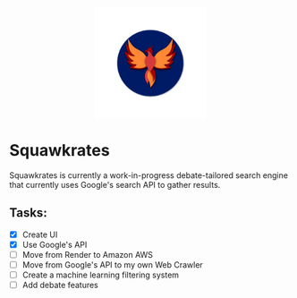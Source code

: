 <p align="center"">
  <img alt="Squawkrates Icon" src="/static/resources/icon.png" align="center" height="auto" width="200">
</p>


# Squawkrates
Squawkrates is currently a work-in-progress debate-tailored search engine that currently uses Google's search API to gather results.

## Tasks:
- [X] Create UI
- [X] Use Google's API
- [ ] Move from Render to Amazon AWS
- [ ] Move from Google's API to my own Web Crawler
- [ ] Create a machine learning filtering system
- [ ] Add debate features
